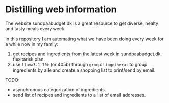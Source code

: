 # Distilling web information 

The website sundpaabudget.dk is a great resource to get diverse, healty and tasty meals every week. 

In this repository I am automating what we have been doing every week for a while now in my family:

1. get recipes and ingredients from the latest week in sundpaabudget.dk, flexitarisk plan.
1. use `llama3.1 70b` (or 405b) through `groq` or `togetherai` to group ingredients by aile and create a shopping list to print/send by email.

TODO:
- asynchronous categorization of ingredients.
- send list of recipes and ingredients to a list of email addresses.
   

